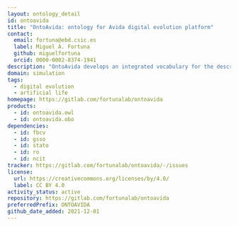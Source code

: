 ```yaml
---
layout: ontology_detail
id: ontoavida
title: "OntoAvida: ontology for Avida digital evolution platform"
contact:
  email: fortuna@ebd.csic.es
  label: Miguel A. Fortuna
  github: miguelfortuna
  orcid: 0000-0002-8374-1941
description: "OntoAvida develops an integrated vocabulary for the description of the most widely-used computational approach for studying evolution using digital organisms (i.e., self-replicating computer programs that evolve within a user-defined computational environment)."
domain: simulation
tags:
  - digital evolution
  - artificial life
homepage: https://gitlab.com/fortunalab/ontoavida
products:
  - id: ontoavida.owl
  - id: ontoavida.obo
dependencies:
  - id: fbcv
  - id: gsso
  - id: stato
  - id: ro
  - id: ncit
tracker: https://gitlab.com/fortunalab/ontoavida/-/issues
license:
  url: https://creativecommons.org/licenses/by/4.0/
  label: CC BY 4.0
activity_status: active
repository: https://gitlab.com/fortunalab/ontoavida
preferredPrefix: ONTOAVIDA
github_date_added: 2021-12-01
---
```

